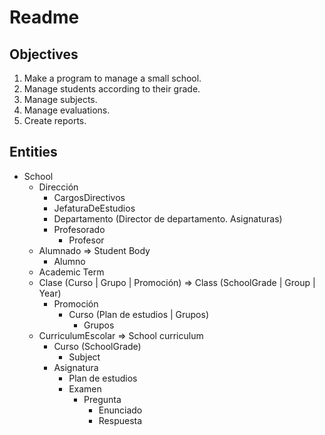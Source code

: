 # Readme

## Objectives

1. Make a program to manage a small school.
2. Manage students according to their grade.
3. Manage subjects.
4. Manage evaluations.
5. Create reports.

## Entities

- School
  - Dirección
    - CargosDirectivos
    - JefaturaDeEstudios
    - Departamento (Director de departamento. Asignaturas)
    - Profesorado
      - Profesor
  - Alumnado => Student Body
    - Alumno
  - Academic Term
  - Clase (Curso | Grupo | Promoción) => Class (SchoolGrade | Group | Year)
    - Promoción
      - Curso (Plan de estudios | Grupos)
        - Grupos
  - CurriculumEscolar => School curriculum
    - Curso (SchoolGrade)
      - Subject
    - Asignatura
      - Plan de estudios
      - Examen
        - Pregunta
          - Enunciado
          - Respuesta

